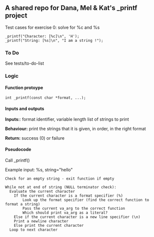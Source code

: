 ## A shared repo for Dana, Mel & Kat's _printf project

Test cases for exercise 0: solve for %c and %s

	_printf("Character: [%c]\n", 'H');
	_printf("String: [%s]\n", "I am a string !");

### To Do
See tests/to-do-list

### Logic
#### Function protoype
	int _printf(const char *format, ...);

#### Inputs and outputs
**Inputs:**: format identifier, variable length list of strings to print

**Behaviour:** print the strings that it is given, in order, in the right format

**Return:** success (0) or failure

#### Pseudocode
Call _printf()

Example input: %s, string="hello"

	Check for an empty string - exit function if empty
	
	While not at end of string (NULL terminator check):
	  Evaluate the current character
	    If the current character is a format specifier (%)
	      	Look up the format specifier (find the correct function to format a string)
	      	Pass the current va_arg to the correct function
	      	Which should print va_arg as a literal?
	    Else if the current character is a new line specifier (\n)
		Print a newline character
	    Else print the current character
	  Loop to next character

